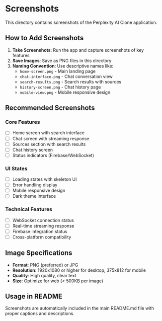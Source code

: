 # Screenshots

This directory contains screenshots of the Perplexity AI Clone application.

## How to Add Screenshots

1. **Take Screenshots**: Run the app and capture screenshots of key features
2. **Save Images**: Save as PNG files in this directory
3. **Naming Convention**: Use descriptive names like:
   - `home-screen.png` - Main landing page
   - `chat-interface.png` - Chat conversation view
   - `search-results.png` - Search results with sources
   - `history-screen.png` - Chat history page
   - `mobile-view.png` - Mobile responsive design

## Recommended Screenshots

### **Core Features**
- [ ] Home screen with search interface
- [ ] Chat screen with streaming response
- [ ] Sources section with search results
- [ ] Chat history screen
- [ ] Status indicators (Firebase/WebSocket)

### **UI States**
- [ ] Loading states with skeleton UI
- [ ] Error handling display
- [ ] Mobile responsive design
- [ ] Dark theme interface

### **Technical Features**
- [ ] WebSocket connection status
- [ ] Real-time streaming response
- [ ] Firebase integration status
- [ ] Cross-platform compatibility

## Image Specifications

- **Format**: PNG (preferred) or JPG
- **Resolution**: 1920x1080 or higher for desktop, 375x812 for mobile
- **Quality**: High quality, clear text
- **Size**: Optimize for web (< 500KB per image)

## Usage in README

Screenshots are automatically included in the main README.md file with proper captions and descriptions.